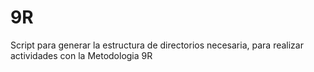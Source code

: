 9R
==

Script para generar la estructura de directorios necesaria, para realizar actividades con la Metodologia 9R
